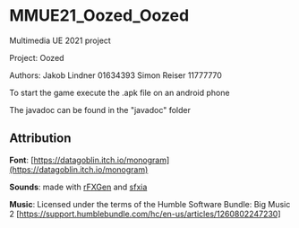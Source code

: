 # MMUE21_Oozed_Oozed
Multimedia UE 2021 project

Project: Oozed

Authors:
Jakob Lindner 01634393
Simon Reiser  11777770

To start the game execute the .apk file on an android phone

The javadoc can be found in the "javadoc" folder

## Attribution
**Font**: [https://datagoblin.itch.io/monogram](https://datagoblin.itch.io/monogram)

**Sounds**: made with [rFXGen](https://raylibtech.itch.io/rfxgen)
and [sfxia](https://rxi.itch.io/sfxia)

**Music**: Licensed under the terms of the Humble Software Bundle: Big Music 2
[https://support.humblebundle.com/hc/en-us/articles/1260802247230]